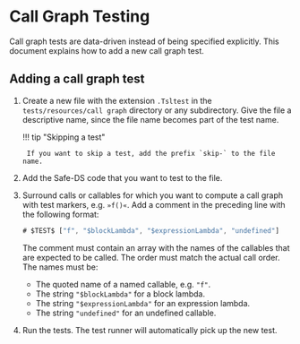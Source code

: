 # Call Graph Testing

Call graph tests are data-driven instead of being specified explicitly. This document explains how to add a new call
graph test.

## Adding a call graph test

1. Create a new file with the extension `.Tsltest` in the `tests/resources/call graph` directory or any subdirectory.
   Give the file a descriptive name, since the file name becomes part of the test name.

    !!! tip "Skipping a test"

        If you want to skip a test, add the prefix `skip-` to the file name.

2. Add the Safe-DS code that you want to test to the file.
3. Surround calls or callables for which you want to compute a call graph with test markers, e.g. `»f()«`. Add a
   comment in the preceding line with the following format:
    ```ts
    # $TEST$ ["f", "$blockLambda", "$expressionLambda", "undefined"]
    ```
    The comment must contain an array with the names of the callables that are expected to be called. The order must
    match the actual call order. The names must be:
    * The quoted name of a named callable, e.g. `"f"`.
    * The string `"$blockLambda"` for a block lambda.
    * The string `"$expressionLambda"` for an expression lambda.
    * The string `"undefined"` for an undefined callable.
4. Run the tests. The test runner will automatically pick up the new test.
